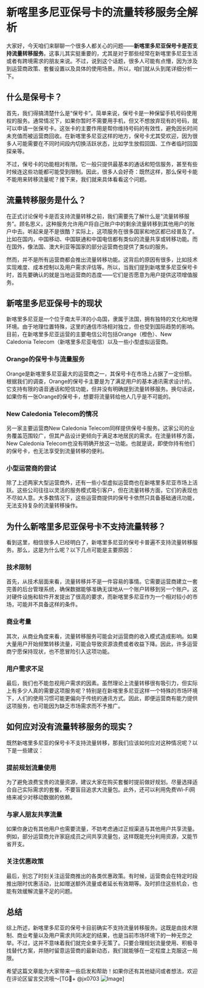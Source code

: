 # 新喀里多尼亚保号卡的流量转移服务全解析

大家好，今天咱们来聊聊一个很多人都关心的问题——**新喀里多尼亚保号卡是否支持流量转移服务**。这事儿其实挺重要的，尤其是对于那些经常在新喀里多尼亚生活或者有跨境需求的朋友来说。不过，说到这个话题，很多人可能有点懵，因为涉及到运营商政策、套餐设置以及具体的使用场景。所以，咱们就从头到尾详细分析一下。

## 什么是保号卡？

首先，我们得搞清楚什么是“保号卡”。简单来说，保号卡是一种保留手机号码使用权的服务。通常情况下，如果你暂时不需要用手机，但又不想放弃现有的号码，就可以申请一张保号卡。这张卡的主要作用是帮你维持号码的有效性，避免因长时间未充值而被运营商回收。在新喀里多尼亚这样的地方，保号卡尤其受欢迎，因为很多人可能需要在不同时间段内切换活跃状态，比如学生放假回国、工作者临时回国探亲等。

不过，保号卡的功能相对有限。它一般只提供最基本的通话和短信服务，甚至有些时候连这些功能都可能受到限制。因此，很多人会好奇：既然这样，那么保号卡能不能用来转移流量呢？接下来，我们就来具体看看这个问题。

## 流量转移服务是什么？

在正式讨论保号卡是否支持流量转移之前，我们需要先了解什么是“流量转移服务”。顾名思义，这种服务允许用户将自己账户中的剩余流量转移到其他用户的账户中去。听起来是不是很酷？实际上，这项服务在很多国家和地区都已经普及了。比如在国内，中国移动、中国联通和中国电信都有类似的流量共享或转移功能。而在国外，像法国、澳大利亚等国家的部分运营商也提供了类似的服务。

然而，并不是所有运营商都会推出流量转移功能。这背后的原因有很多，比如技术实现难度、成本控制以及用户需求评估等。所以，当我们提到新喀里多尼亚保号卡时，首先要确认的就是当地运营商的态度——它们是否愿意为用户提供这项增值服务。

## 新喀里多尼亚保号卡的现状

新喀里多尼亚是一个位于南太平洋的小岛国，隶属于法国，拥有独特的文化和地理环境。由于地理位置特殊，这里的通信市场相对独立，但也受到国际趋势的影响。目前，在新喀里多尼亚运营的主要电信公司包括Orange（橙色）、New Caledonia Telecom（新喀里多尼亚电信）以及一些小型虚拟运营商。

### Orange的保号卡与流量服务

Orange是新喀里多尼亚最大的运营商之一，其保号卡在市场上占据了一定份额。根据我们的调查，Orange的保号卡主要是为了满足用户的基本通讯需求设计的。它支持有限的语音通话和短信功能，但并没有明确提到流量转移服务。换句话说，如果你有一张Orange的保号卡，想要将流量转给他人几乎是不可能的。

### New Caledonia Telecom的情况

另一家主要运营商New Caledonia Telecom同样提供保号卡服务。这家公司的业务覆盖范围较广，但其产品设计更倾向于满足本地居民的需求。在流量转移方面，New Caledonia Telecom也没有明确开放这一功能。也就是说，即使你持有他们的保号卡，也无法享受到流量转移的便利。

### 小型运营商的尝试

除了上述两家大型运营商外，还有一些小型虚拟运营商也在新喀里多尼亚市场上活跃。这些公司往往以灵活的服务模式吸引客户，但在流量转移方面，它们的表现也不尽如人意。大多数情况下，这些运营商提供的保号卡依然只具备基础通讯功能，无法支持复杂的流量转移操作。

## 为什么新喀里多尼亚保号卡不支持流量转移？

看到这里，相信很多人已经明白了，新喀里多尼亚的保号卡普遍不支持流量转移服务。那么，这是为什么呢？以下几点可能是主要原因：

### 技术限制

首先，从技术层面来看，流量转移并不是一件容易的事情。它需要运营商建立一套完善的后台管理系统，确保数据能够准确无误地从一个账户转移到另一个账户。这对硬件设施和软件开发提出了很高的要求，而新喀里多尼亚作为一个相对较小的市场，可能并不具备这样的条件。

### 商业考量

其次，从商业角度来看，流量转移服务可能会对运营商的收入模式造成影响。如果大量用户开始频繁转移流量，可能会导致资源浪费或者收益下降。因此，许多运营商宁愿保持现状，也不愿冒险引入这项功能。

### 用户需求不足

最后，我们也不能忽视用户需求的因素。虽然理论上流量转移很有吸引力，但实际上有多少人真的需要这项服务呢？特别是在新喀里多尼亚这样一个特殊的市场环境下，人们的使用习惯可能更偏向于传统的通讯方式。因此，即便运营商有能力提供这项服务，也可能因为缺乏市场需求而不予推广。

## 如何应对没有流量转移服务的现实？

既然新喀里多尼亚的保号卡不支持流量转移，那我们应该如何应对这种情况呢？以下是一些建议：

### 提前规划流量使用

为了避免浪费宝贵的流量资源，建议大家在购买套餐时提前做好规划。尽量选择适合自己实际需求的套餐，不要盲目追求大流量包。此外，还可以利用免费Wi-Fi网络来减少对移动数据的依赖。

### 与家人朋友共享流量

如果你身边有其他用户也需要流量，不妨考虑通过正规渠道与其他用户共享流量。例如，部分运营商允许家庭成员之间共享流量包，这样既能充分利用资源，又能节省开支。

### 关注优惠政策

最后，别忘了时刻关注运营商推出的各类优惠政策。有时候，运营商会在特定时段推出限时优惠活动，比如赠送额外流量或者延长有效期等。及时抓住这些机会，也能有效缓解流量不足的问题。

## 总结

综上所述，新喀里多尼亚的保号卡目前确实不支持流量转移服务。这既是由技术限制、商业考量以及用户需求共同决定的结果，也是当前市场环境下的一种无奈之举。不过，这并不意味着我们就完全束手无策了。只要合理规划流量使用、积极寻找替代方案，并随时留意运营商的最新动态，我们就能够在一定程度上克服这一局限。

希望这篇文章能为大家带来一些启发和帮助！如果你还有其他疑问或者想法，欢迎在评论区留言交流哦～[TG💪+ @jx0703 ![Image](https://github.com/user-attachments/assets/dbca1d08-cadb-493c-b0ec-ad6f7a83f270)]